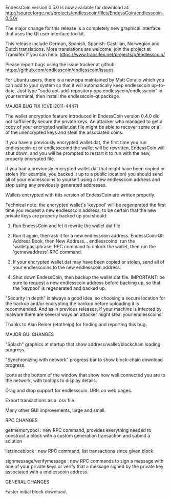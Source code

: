 EndessCoin version 0.5.0 is now available for download at:
http://sourceforge.net/projects/endlesscoin/files/EndessCoin/endlesscoin-0.5.0/

The major change for this release is a completely new graphical interface that uses the Qt user interface toolkit.

This release include German, Spanish, Spanish-Castilian, Norwegian and Dutch translations. More translations are welcome; join the project at Transifex if you can help:
https://www.transifex.net/projects/p/endlesscoin/

Please report bugs using the issue tracker at github:
https://github.com/endlesscoin/endlesscoin/issues

For Ubuntu users, there is a new ppa maintained by Matt Corallo which you can add to your system so that it will automatically keep endlesscoin up-to-date.  Just type "sudo apt-add-repository ppa:endlesscoin/endlesscoin" in your terminal, then install the endlesscoin-qt package.

MAJOR BUG FIX  (CVE-2011-4447)

The wallet encryption feature introduced in EndessCoin version 0.4.0 did not sufficiently secure the private keys. An attacker who
managed to get a copy of your encrypted wallet.dat file might be able to recover some or all of the unencrypted keys and steal the
associated coins.

If you have a previously encrypted wallet.dat, the first time you run endlesscoin-qt or endlesscoind the wallet will be rewritten, EndessCoin will
shut down, and you will be prompted to restart it to run with the new, properly encrypted file.

If you had a previously encrypted wallet.dat that might have been copied or stolen (for example, you backed it up to a public
location) you should send all of your endlesscoins to yourself using a new endlesscoin address and stop using any previously generated addresses.

Wallets encrypted with this version of EndessCoin are written properly.

Technical note: the encrypted wallet's 'keypool' will be regenerated the first time you request a new endlesscoin address; to be certain that the
new private keys are properly backed up you should:

1. Run EndessCoin and let it rewrite the wallet.dat file

2. Run it again, then ask it for a new endlesscoin address.
EndessCoin-Qt: Address Book, then New Address...
endlesscoind: run the 'walletpassphrase' RPC command to unlock the wallet,  then run the 'getnewaddress' RPC command.

3. If your encrypted wallet.dat may have been copied or stolen, send  all of your endlesscoins to the new endlesscoin address.

4. Shut down EndessCoin, then backup the wallet.dat file.
IMPORTANT: be sure to request a new endlesscoin address before backing up, so that the 'keypool' is regenerated and backed up.

"Security in depth" is always a good idea, so choosing a secure location for the backup and/or encrypting the backup before uploading it is recommended. And as in previous releases, if your machine is infected by malware there are several ways an attacker might steal your endlesscoins.

Thanks to Alan Reiner (etotheipi) for finding and reporting this bug.

MAJOR GUI CHANGES

"Splash" graphics at startup that show address/wallet/blockchain loading progress.

"Synchronizing with network" progress bar to show block-chain download progress.

Icons at the bottom of the window that show how well connected you are to the network, with tooltips to display details.

Drag and drop support for endlesscoin: URIs on web pages.

Export transactions as a .csv file.

Many other GUI improvements, large and small.

RPC CHANGES

getmemorypool : new RPC command, provides everything needed to construct a block with a custom generation transaction and submit a solution

listsinceblock : new RPC command, list transactions since given block

signmessage/verifymessage : new RPC commands to sign a message with one of your private keys or verify that a message signed by the private key associated with a endlesscoin address.

GENERAL CHANGES

Faster initial block download.
